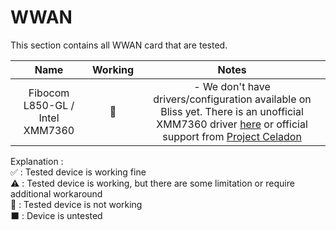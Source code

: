 # WWAN

This section contains all WWAN card that are tested.

|             **Name**            | **Working** |                                                                                                             **Notes**                                                                                                            |
|:-------------------------------:|:-----------:|:--------------------------------------------------------------------------------------------------------------------------------------------------------------------------------------------------------------------------------:|
| Fibocom L850-GL / Intel XMM7360 |      🚫      | - We don't have drivers/configuration available on Bliss yet. There is an unofficial XMM7360 driver [here](https://github.com/xmm7360/xmm7360-pci) or official support from [Project Celadon](https://github.com/projectceladon) |


Explanation : <br>
✅ : Tested device is working fine<br>
⚠️ : Tested device is working, but there are some limitation or require additional workaround<br>
🚫 : Tested device is not working<br>
⬛ : Device is untested<br>
